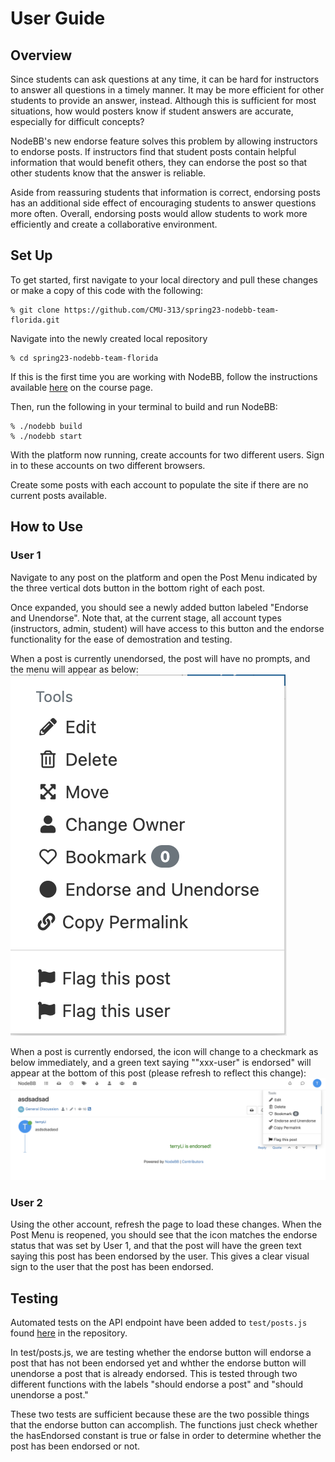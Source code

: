 # User Guide

## Overview

Since students can ask questions at any time, it can be hard for instructors to answer all questions in a timely manner. It may be more efficient for other students to provide an answer, instead. Although this is sufficient for most situations, how would posters know if student answers are accurate, especially for difficult concepts?

NodeBB's new endorse feature solves this problem by allowing instructors to endorse posts. If instructors find that student posts contain helpful information that would benefit others, they can endorse the post so that other students know that the answer is reliable.

Aside from reassuring students that information is correct, endorsing posts has an additional side effect of encouraging students to answer questions more often. Overall, endorsing posts would allow students to work more efficiently and create a collaborative environment.

## Set Up

To get started, first navigate to your local directory and pull these changes or make a copy of this code with the following:

```
% git clone https://github.com/CMU-313/spring23-nodebb-team-florida.git
```

Navigate into the newly created local repository

```
% cd spring23-nodebb-team-florida
```

If this is the first time you are working with NodeBB, follow the instructions available [here](https://cmu-313.github.io/projects/P1/#getting-started) on the course page.

Then, run the following in your terminal to build and run NodeBB:

```
% ./nodebb build
% ./nodebb start
```

With the platform now running, create accounts for two different users. Sign in to these accounts on two different browsers.

Create some posts with each account to populate the site if there are no current posts available.

## How to Use

### User 1

Navigate to any post on the platform and open the Post Menu indicated by the three vertical dots button in the bottom right of each post.

Once expanded, you should see a newly added button labeled "Endorse and Unendorse". Note that, at the current stage, all account types (instructors, admin, student) will have access to this button and the endorse functionality for the ease of demostration and testing.

When a post is currently unendorsed, the post will have no prompts, and the menu will appear as below:
![image](./postmenu_unendorsed.png)

When a post is currently endorsed, the icon will change to a checkmark as below immediately, and a green text saying ""xxx-user" is endorsed" will appear at the bottom of this post (please refresh to reflect this change):
![image](./postmenu_endorsed.png)

### User 2

Using the other account, refresh the page to load these changes. When the Post Menu is reopened, you should see that the icon matches the endorse status that was set by User 1, and that the post will have the green text saying this post has been endorsed by the user. This gives a clear visual sign to the user that the post has been endorsed.

## Testing

Automated tests on the API endpoint have been added to `test/posts.js` found [here](https://github.com/CMU-313/spring23-nodebb-team-florida/blob/main/test/posts.js) in the repository.

In test/posts.js, we are testing whether the endorse button will endorse a post that has not been endorsed yet and whther the endorse button will unendorse a post that is already endorsed. This is tested through two different functions with the labels "should endorse a post" and "should unendorse a post."

These two tests are sufficient because these are the two possible things that the endorse button can accomplish. The functions just check whether the hasEndorsed constant is true or false in order to determine whether the post has been endorsed or not.
